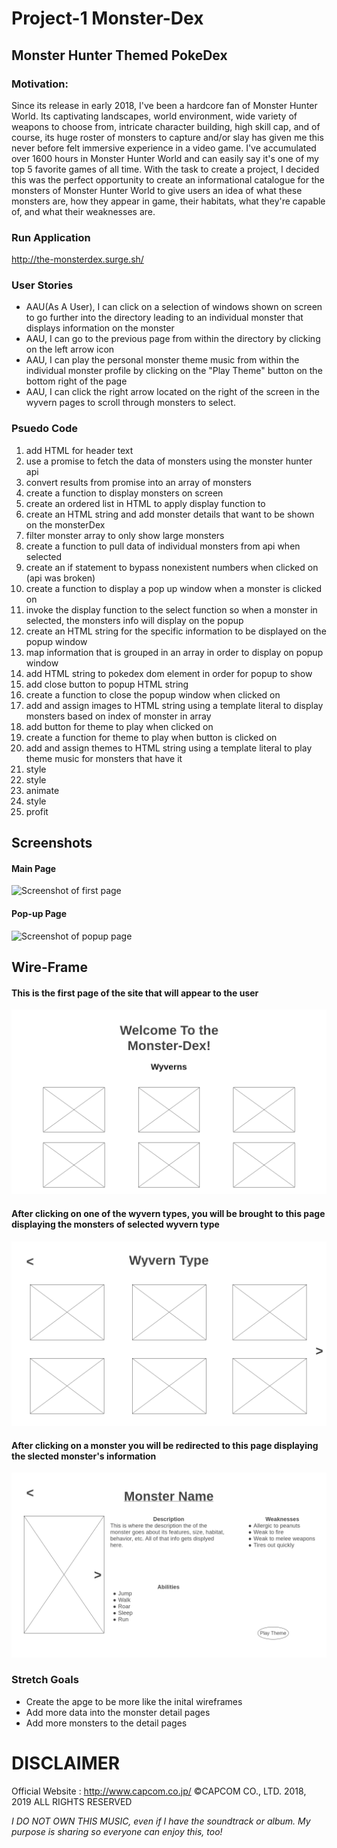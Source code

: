 # Project-1 Monster-Dex
## Monster Hunter Themed PokeDex
### Motivation:

Since its release in early 2018, I've been a hardcore fan of Monster Hunter World. Its captivating landscapes, world environment, wide variety of weapons to choose from, intricate character building, high skill cap, and of course, its huge roster of monsters to capture and/or slay has given me this never before felt immersive experience in a video game. I've accumulated over 1600 hours in Monster Hunter World and can easily say it's one of my top 5 favorite games of all time. With the task to create a project, I decided this was the perfect opportunity to create an informational catalogue for the monsters of Monster Hunter World to give users an idea of what these monsters are, how they appear in game, their habitats, what they're capable of, and what their weaknesses are.

### Run Application
http://the-monsterdex.surge.sh/

### User Stories

* AAU(As A User), I can click on a selection of windows shown on screen to go further into the directory leading to an individual monster that displays information on the monster
* AAU, I can go to the previous page from within the directory by clicking on the left arrow icon
* AAU, I can play the personal monster theme music from within the individual monster profile by clicking on the "Play Theme" button on the bottom right of the page
* AAU, I can click the right arrow located on the right of the screen in the wyvern pages to scroll through monsters to select.

### Psuedo Code

1. add HTML for header text
2. use a promise to fetch the data of monsters using the monster hunter api
3. convert results from promise into an array of monsters
4. create a function to display monsters on screen 
5. create an ordered list in HTML to apply display function to
6. create an HTML string and add monster details that want to be shown on the monsterDex
7. filter monster array to only show large monsters
8. create a function to pull data of individual monsters from api when selected
9. create an if statement to bypass nonexistent numbers when clicked on (api was broken)
10. create a function to display a pop up window when a monster is clicked on
11. invoke the display function to the select function so when a monster in selected, the monsters info will display on the popup
12. create an HTML string for the specific information to be displayed on the popup window
13. map information that is grouped in an array in order to display on popup window
14. add HTML string to pokedex dom element in order for popup to show 
15. add close button to popup HTML string
16. create a function to close the popup window when clicked on
17. add and assign images to HTML string using a template literal to display monsters based on index of monster in array
18. add button for theme to play when clicked on 
19. create a function for theme to play when button is clicked on
20. add and assign themes to HTML string using a template literal to play theme music for monsters that have it
21. style
22. style
23. animate
24. style
25. profit

## Screenshots
#### Main Page
![Screenshot of first page](images/screen1.png)
#### Pop-up Page
![Screenshot of popup page](images/screen2.png)

## Wire-Frame
#### This is the first page of the site that will appear to the user
![Image of Home/Main page](images/1-Wyvern-Page.png)
#### After clicking on one of the wyvern types, you will be brought to this page displaying the monsters of selected wyvern type
![Image of Home/Main page](images/2-Monster-List.png)
#### After clicking on a monster you will be redirected to this page displaying the slected monster's information
![Image of Home/Main page](images/3-Monster-Details.png)

### Stretch Goals
 * Create the apge to be more like the inital wireframes
 * Add more data into the monster detail pages 
 * Add more monsters to the detail pages 

# DISCLAIMER
Official Website : http://www.capcom.co.jp/
©CAPCOM CO., LTD. 2018, 2019 ALL RIGHTS RESERVED

*I DO NOT OWN THIS MUSIC, even if I have the soundtrack or album.*
*My purpose is sharing so everyone can enjoy this, too!*